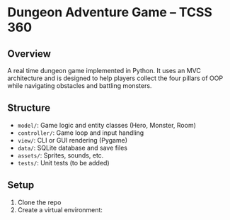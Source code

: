# Dungeon Adventure Game – TCSS 360

## Overview
A real time dungeon game implemented in Python. It uses an MVC architecture and is designed to help players collect the four pillars of OOP while navigating obstacles and battling monsters.

## Structure
- `model/`: Game logic and entity classes (Hero, Monster, Room)
- `controller/`: Game loop and input handling
- `view/`: CLI or GUI rendering (Pygame)
- `data/`: SQLite database and save files
- `assets/`: Sprites, sounds, etc.
- `tests/`: Unit tests (to be added)

## Setup
1. Clone the repo
2. Create a virtual environment:
